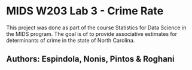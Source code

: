 # MIDS W203 Lab 3 - Crime Rate
This project was done as part of the course Statistics for Data Science in the MIDS program.
The goal is  of to provide associative estimates for determinants of crime in the state of North Carolina.

## Authors: Espindola, Nonis, Pintos & Roghani
